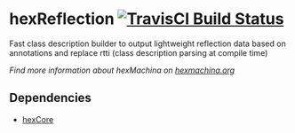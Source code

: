 # hexReflection [![TravisCI Build Status](https://travis-ci.org/DoclerLabs/hexReflection.svg?branch=master)](https://travis-ci.org/DoclerLabs/hexReflection)

Fast class description builder to output lightweight reflection data based on annotations and replace rtti (class description parsing at compile time)

*Find more information about hexMachina on [hexmachina.org](http://hexmachina.org/)*

## Dependencies

* [hexCore](https://github.com/DoclerLabs/hexCore)

